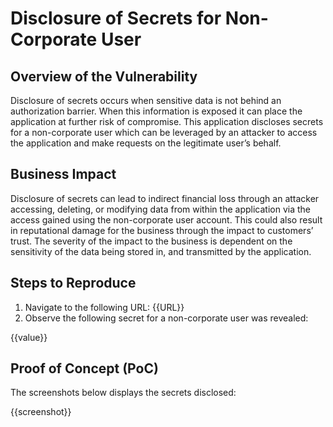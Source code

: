 # Disclosure of Secrets for Non-Corporate User

## Overview of the Vulnerability

Disclosure of secrets occurs when sensitive data is not behind an authorization barrier. When this information is exposed it can place the application at further risk of compromise. This application discloses secrets for a non-corporate user which can be leveraged by an attacker to access the application and make requests on the legitimate user’s behalf.

## Business Impact

Disclosure of secrets can lead to indirect financial loss through an attacker accessing, deleting, or modifying data from within the application via the access gained using the non-corporate user account. This could also result in reputational damage for the business through the impact to customers’ trust. The severity of the impact to the business is dependent on the sensitivity of the data being stored in, and transmitted by the application.

## Steps to Reproduce

1. Navigate to the following URL: {{URL}}
1. Observe the following secret for a non-corporate user was revealed:

{{value}}

## Proof of Concept (PoC)

The screenshots below displays the secrets disclosed:

{{screenshot}}
